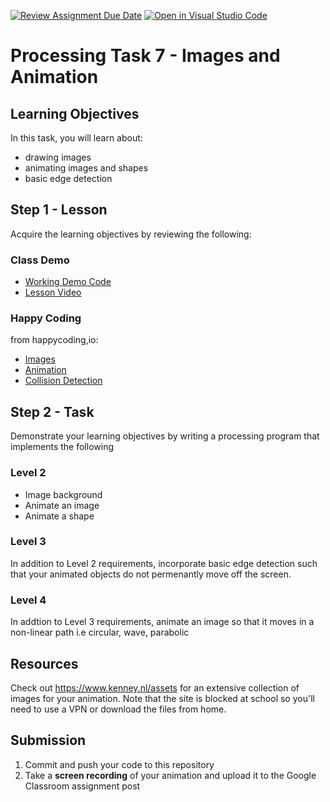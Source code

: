[![Review Assignment Due Date](https://classroom.github.com/assets/deadline-readme-button-24ddc0f5d75046c5622901739e7c5dd533143b0c8e959d652212380cedb1ea36.svg)](https://classroom.github.com/a/YWhsVy4U)
[![Open in Visual Studio Code](https://classroom.github.com/assets/open-in-vscode-718a45dd9cf7e7f842a935f5ebbe5719a5e09af4491e668f4dbf3b35d5cca122.svg)](https://classroom.github.com/online_ide?assignment_repo_id=12881982&assignment_repo_type=AssignmentRepo)
# Processing Task 7 - Images and Animation

## Learning Objectives
In this task, you will learn about:
* drawing images
* animating images and shapes
* basic edge detection


## Step 1 - Lesson
Acquire the learning objectives by reviewing the following:

### Class Demo
* [Working Demo Code](https://github.com/mrfabroa/ProcessingImageAnimationDemo-working-)
* [Lesson Video](https://drive.google.com/file/d/1qPsSY8lmNozpx29Z9eRuS-IUH4ZLVb8S/view)

### Happy Coding
from happycoding,io:
* [Images](https://happycoding.io/tutorials/processing/images)
* [Animation](https://happycoding.io/tutorials/processing/animation)
* [Collision Detection](https://happycoding.io/tutorials/processing/collision-detection)

## Step 2 - Task
Demonstrate your learning objectives by writing a processing program that implements the following

### Level 2
* Image background
* Animate an image
* Animate a shape

### Level 3
In addition to Level 2 requirements, incorporate basic edge detection such that your animated objects do not permenantly move off the screen.

### Level 4
In addtion to Level 3 requirements, animate an image so that it moves in a non-linear path i.e circular, wave, parabolic

## Resources
Check out https://www.kenney.nl/assets for an extensive collection of images for your animation.  Note that the site is blocked at school so you'll need to use a VPN or download the files from home.


## Submission
1. Commit and push your code to this repository
2. Take a **screen recording** of your animation and upload it to the Google Classroom assignment post
